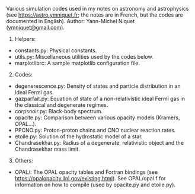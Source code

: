 Various simulation codes used in my notes on astronomy and astrophysics (see https://astro.ymniquet.fr; the notes are in French, but the codes are documented in English). Author: Yann-Michel Niquet (ymniquet@gmail.com).

1) Helpers:
- constants.py: Physical constants.
- utils.py: Miscellaneous utilities used by the codes below.
- marplotlibrc: A sample matplotlib configuration file.

2) Codes:
- degenerescence.py: Density of states and particle distribution in an ideal Fermi gas.
- gazparfait.py: Equation of state of a non-relativistic ideal Fermi gas in the classical and degenerate regimes.
- corpsnoir.py: Black-body spectrum.
- opacite.py: Comparison between various opacity models (Kramers, OPAL...).
- PPCNO.py: Proton-proton chains and CNO nuclear reaction rates.
- etoile.py: Solution of the hydrostatic model of a star.
- Chandrasekhar.py: Radius of a degenerate, relativistic object and the Chandrasekhar mass limit.

3) Others:
- OPAL/: The OPAL opacity tables and Fortran bindings (see https://opalopacity.llnl.gov/existing.html). See OPAL/opal.f for information on how to compile (used by opacite.py and etoile.py).
